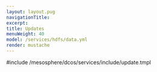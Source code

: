 ```yaml
---
layout: layout.pug
navigationTitle:
excerpt:
title: Updates
menuWeight: 40
model: /services/hdfs/data.yml
render: mustache
---
```


#include /mesosphere/dcos/services/include/update.tmpl
